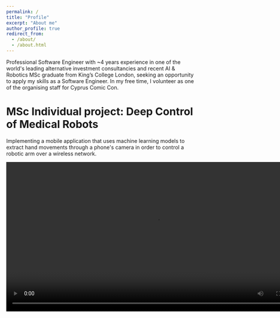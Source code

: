 ```yaml
---
permalink: /
title: "Profile"
excerpt: "About me"
author_profile: true
redirect_from: 
  - /about/
  - /about.html
---
```


 Professional Software Engineer with ~4 years experience in one of the world's leading alternative investment consultancies and recent AI & Robotics MSc graduate from King’s College London, seeking an opportunity to apply my skills as a Software Engineer. In my free time, I volunteer as one of the organising staff for Cyprus Comic Con. 


# MSc Individual project: Deep Control of Medical Robots
<p>
Implementing a mobile application that uses machine learning models to extract hand movements through a phone's camera in order to control a robotic arm over a wireless network.
</p>

<video width="800" controls>
  <source src="./files/example_experiment.mp4" type="video/mp4">
  Your browser does not support the video tag.
</video> 